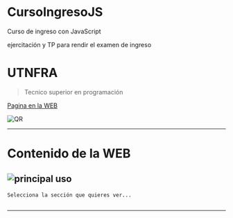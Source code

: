 # **CursoIngresoJS**
Curso de ingreso con JavaScript

ejercitación y TP para rendir el examen de ingreso 
# **UTNFRA**
> Tecnico superior en programación

[Pagina en la WEB](http://octaviovillegas.github.io/CursoIngresoJS/index.html)


   ![QR](http://octaviovillegas.github.io/CursoIngresoJS/img/qrInicio.png)






-----



# Contenido de la WEB



![principal](http://octaviovillegas.github.io/CursoIngresoJS/img/cjsprincipal.png)
**uso**
---

```
Selecciona la sección que quieres ver...


```



-----

